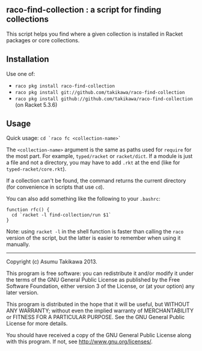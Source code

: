 raco-find-collection : a script for finding collections
-------------------------------------------------------

This script helps you find where a given collection is
installed in Racket packages or core collections.

Installation
------------

Use one of:

  * `raco pkg install raco-find-collection`
  * `raco pkg install git://github.com/takikawa/raco-find-collection`
  * `raco pkg install github://github.com/takikawa/raco-find-collection` (on Racket 5.3.6)

Usage
-----

Quick usage: `` cd `raco fc <collection-name>` ``

The `<collection-name>` argument is the same as paths used
for `require` for the most part. For example, `typed/racket`
or `racket/dict`. If a module is just a file and not a
directory, you may have to add `.rkt` at the end (like
for `typed-racket/core.rkt`).

If a collection can't be found, the command returns the
current directory (for convenience in scripts that use `cd`).

You can also add something like the following to your `.bashrc`:

````
function rfc() {
  cd `racket -l find-collection/run $1`
}
````

Note: using `racket -l` in the shell function is faster than calling
the `raco` version of the script, but the latter is easier to
remember when using it manually.

---

Copyright (c) Asumu Takikawa 2013.

This program is free software: you can redistribute it and/or modify
it under the terms of the GNU General Public License as published by
the Free Software Foundation, either version 3 of the License, or
(at your option) any later version.

This program is distributed in the hope that it will be useful,
but WITHOUT ANY WARRANTY; without even the implied warranty of
MERCHANTABILITY or FITNESS FOR A PARTICULAR PURPOSE.  See the
GNU General Public License for more details.

You should have received a copy of the GNU General Public License
along with this program.  If not, see <http://www.gnu.org/licenses/>.
